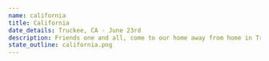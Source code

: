 ```yaml
---
name: california
title: California
date_details: Truckee, CA - June 23rd
description: Friends one and all, come to our home away from home in Truckee, CA! Festivities abound!
state_outline: california.png
---
```

